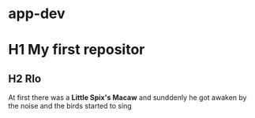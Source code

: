 # app-dev 

# H1 My first repositor
## H2 RIo

At first there was a **Little Spix's Macaw** and sunddenly he got awaken by the noise and the birds started to sing
